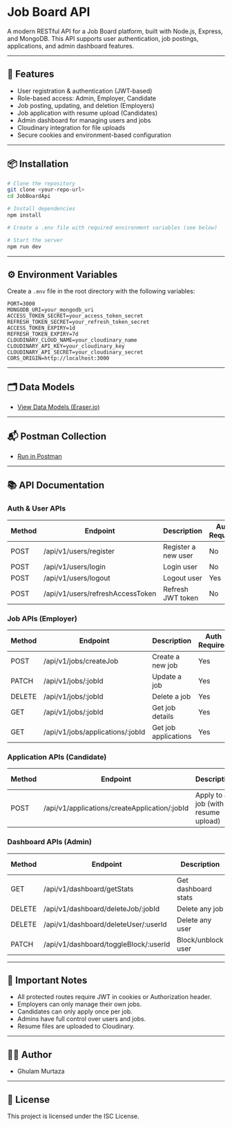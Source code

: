 # Job Board API

A modern RESTful API for a Job Board platform, built with Node.js, Express, and MongoDB. This API supports user authentication, job postings, applications, and admin dashboard features.

---

## 🚀 Features
- User registration & authentication (JWT-based)
- Role-based access: Admin, Employer, Candidate
- Job posting, updating, and deletion (Employers)
- Job application with resume upload (Candidates)
- Admin dashboard for managing users and jobs
- Cloudinary integration for file uploads
- Secure cookies and environment-based configuration

---

## 📦 Installation
```bash
# Clone the repository
git clone <your-repo-url>
cd JobBoardApi

# Install dependencies
npm install

# Create a .env file with required environment variables (see below)

# Start the server
npm run dev
```

---

## ⚙️ Environment Variables
Create a `.env` file in the root directory with the following variables:
```
PORT=3000
MONGODB_URI=your_mongodb_uri
ACCESS_TOKEN_SECRET=your_access_token_secret
REFRESH_TOKEN_SECRET=your_refresh_token_secret
ACCESS_TOKEN_EXPIRY=1d
REFRESH_TOKEN_EXPIRY=7d
CLOUDINARY_CLOUD_NAME=your_cloudinary_name
CLOUDINARY_API_KEY=your_cloudinary_key
CLOUDINARY_API_SECRET=your_cloudinary_secret
CORS_ORIGIN=http://localhost:3000
```

---

## 🗂️ Data Models
- [View Data Models (Eraser.io)](https://app.eraser.io/workspace/f0Exl0uajG295Gt3l6Tc)

---

## 📬 Postman Collection
- [Run in Postman](https://.postman.co/workspace/My-Workspace~04e5b373-bb77-4a3e-88b7-6ce98905e43b/collection/31349395-898f7ee3-6b8f-4d28-8c4a-10219f1950ac?action=share&creator=31349395&active-environment=31349395-b64d7e0d-89eb-4a13-86e3-4d65ac1f06c4)

---

## 📚 API Documentation

### Auth & User APIs
| Method | Endpoint                | Description                | Auth Required | Roles         |
|--------|------------------------|----------------------------|---------------|--------------|
| POST   | /api/v1/users/register | Register a new user        | No            | All          |
| POST   | /api/v1/users/login    | Login user                 | No            | All          |
| POST   | /api/v1/users/logout   | Logout user                | Yes           | All          |
| POST   | /api/v1/users/refreshAccessToken | Refresh JWT token | No            | All          |

### Job APIs (Employer)
| Method | Endpoint                | Description                | Auth Required | Roles         |
|--------|------------------------|----------------------------|---------------|--------------|
| POST   | /api/v1/jobs/createJob | Create a new job           | Yes           | Employer     |
| PATCH  | /api/v1/jobs/:jobId    | Update a job               | Yes           | Employer     |
| DELETE | /api/v1/jobs/:jobId    | Delete a job               | Yes           | Employer     |
| GET    | /api/v1/jobs/:jobId    | Get job details            | Yes           | Employer     |
| GET    | /api/v1/jobs/applications/:jobId | Get job applications | Yes | Employer |

### Application APIs (Candidate)
| Method | Endpoint                                 | Description                | Auth Required | Roles     |
|--------|------------------------------------------|----------------------------|---------------|-----------|
| POST   | /api/v1/applications/createApplication/:jobId | Apply to a job (with resume upload) | Yes | Candidate |

### Dashboard APIs (Admin)
| Method | Endpoint                        | Description                | Auth Required | Roles     |
|--------|----------------------------------|----------------------------|---------------|-----------|
| GET    | /api/v1/dashboard/getStats       | Get dashboard stats        | Yes           | Admin     |
| DELETE | /api/v1/dashboard/deleteJob/:jobId | Delete any job           | Yes           | Admin     |
| DELETE | /api/v1/dashboard/deleteUser/:userId | Delete any user         | Yes           | Admin     |
| PATCH  | /api/v1/dashboard/toggleBlock/:userId | Block/unblock user     | Yes           | Admin     |

---

## 📝 Important Notes
- All protected routes require JWT in cookies or Authorization header.
- Employers can only manage their own jobs.
- Candidates can only apply once per job.
- Admins have full control over users and jobs.
- Resume files are uploaded to Cloudinary.

---

## 👨‍💻 Author
- Ghulam Murtaza

---

## 📄 License
This project is licensed under the ISC License.
